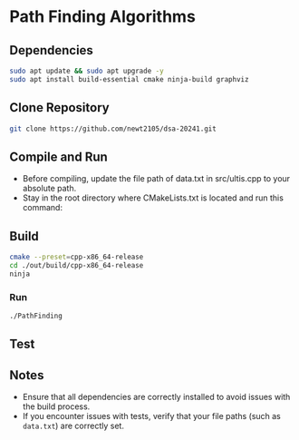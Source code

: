 # Path Finding Algorithms

## Dependencies

```bash
sudo apt update && sudo apt upgrade -y
sudo apt install build-essential cmake ninja-build graphviz
```

## Clone Repository

```bash
git clone https://github.com/newt2105/dsa-20241.git
```

## Compile and Run

* Before compiling, update the file path of data.txt in src/ultis.cpp to your absolute path.
* Stay in the root directory where CMakeLists.txt is located and run this command:

## Build

```bash
cmake --preset=cpp-x86_64-release
cd ./out/build/cpp-x86_64-release
ninja
```

### Run

```bash
./PathFinding
```

## Test

## Notes

* Ensure that all dependencies are correctly installed to avoid issues with the build process.
* If you encounter issues with tests, verify that your file paths (such as `data.txt`) are correctly set.
